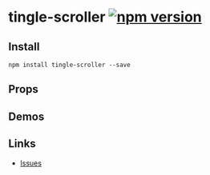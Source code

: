 # tingle-scroller [![npm version](https://badge.fury.io/js/tingle-scroller.svg)](http://badge.fury.io/js/tingle-scroller)

## Install

```
npm install tingle-scroller --save
```

## Props

## Demos

## Links

- [Issues](http://github.com/tinglejs/tingle-scroller/issues)
